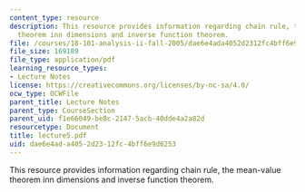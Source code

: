 ```yaml
---
content_type: resource
description: This resource provides information regarding chain rule, the mean-value
  theorem inn dimensions and inverse function theorem.
file: /courses/18-101-analysis-ii-fall-2005/dae6e4ada4052d2312fc4bff6e9d6253_lecture5.pdf
file_size: 169189
file_type: application/pdf
learning_resource_types:
- Lecture Notes
license: https://creativecommons.org/licenses/by-nc-sa/4.0/
ocw_type: OCWFile
parent_title: Lecture Notes
parent_type: CourseSection
parent_uid: f1e66049-be8c-2147-5acb-40dde4a2a82d
resourcetype: Document
title: lecture5.pdf
uid: dae6e4ad-a405-2d23-12fc-4bff6e9d6253
---
```

This resource provides information regarding chain rule, the mean-value theorem inn dimensions and inverse function theorem.
